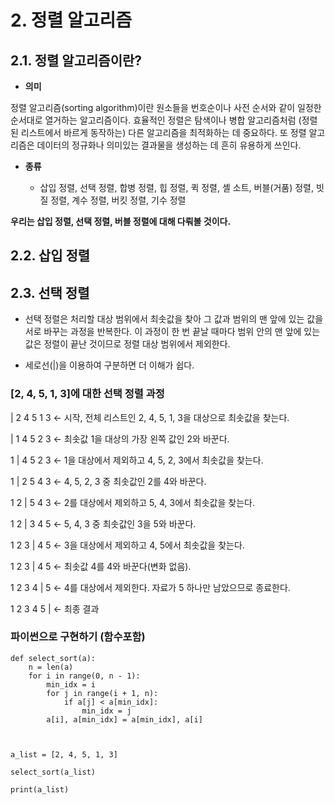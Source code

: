 # 2. 정렬 알고리즘
## 2.1. 정렬 알고리즘이란?
- __의미__

정렬 알고리즘(sorting algorithm)이란 원소들을 번호순이나 사전 순서와 같이 일정한 순서대로 열거하는 알고리즘이다. 효율적인 정렬은 탐색이나 병합 알고리즘처럼 (정렬된 리스트에서 바르게 동작하는) 다른 알고리즘을 최적화하는 데 중요하다. 또 정렬 알고리즘은 데이터의 정규화나 의미있는 결과물을 생성하는 데 흔히 유용하게 쓰인다.

- __종류__

  - 삽입 정렬, 선택 정렬, 합병 정렬, 힙 정렬, 퀵 정렬, 셸 소트, 버블(거품) 정렬, 빗질 정렬, 계수 정렬, 버킷 정렬, 기수 정렬

**우리는 삽입 정렬, 선택 정렬, 버블 정렬에 대해 다뤄볼 것이다.**


## 2.2. 삽입 정렬

## 2.3. 선택 정렬
- 선택 정렬은 처리할 대상 범위에서 최솟값을 찾아 그 값과 범위의 맨 앞에 있는 값을 서로 바꾸는 과정을 반복한다. 이 과정이 한 번 끝날 때마다 범위 안의 맨 앞에 있는 값은 정렬이 끝난 것이므로 정렬 대상 범위에서 제외한다.

- 세로선(|)을 이용하여 구분하면 더 이해가 쉽다.

### [2, 4, 5, 1, 3]에 대한 선택 정렬 과정


| 2 4 5 1 3 ← 시작, 전체 리스트인 2, 4, 5, 1, 3을 대상으로 최솟값을 찾는다.

| 1 4 5 2 3 ← 최솟값 1을 대상의 가장 왼쪽 값인 2와 바꾼다.

1 | 4 5 2 3 ← 1을 대상에서 제외하고 4, 5, 2, 3에서 최솟값을 찾는다.

1 | 2 5 4 3 ← 4, 5, 2, 3 중 최솟값인 2를 4와 바꾼다.

1 2 | 5 4 3 ← 2를 대상에서 제외하고 5, 4, 3에서 최솟값을 찾는다.

1 2 | 3 4 5 ← 5, 4, 3 중 최솟값인 3을 5와 바꾼다.

1 2 3 | 4 5 ← 3을 대상에서 제외하고 4, 5에서 최솟값을 찾는다.

1 2 3 | 4 5 ← 최솟값 4를 4와 바꾼다(변화 없음).

1 2 3 4 | 5 ← 4를 대상에서 제외한다. 자료가 5 하나만 남았으므로 종료한다.

1 2 3 4 5 | ← 최종 결과


### 파이썬으로 구현하기 (함수포함)
```Py
def select_sort(a):
    n = len(a)
    for i in range(0, n - 1):
        min_idx = i
        for j in range(i + 1, n):
            if a[j] < a[min_idx]:
                min_idx = j
        a[i], a[min_idx] = a[min_idx], a[i]



a_list = [2, 4, 5, 1, 3]

select_sort(a_list)

print(a_list)
```
